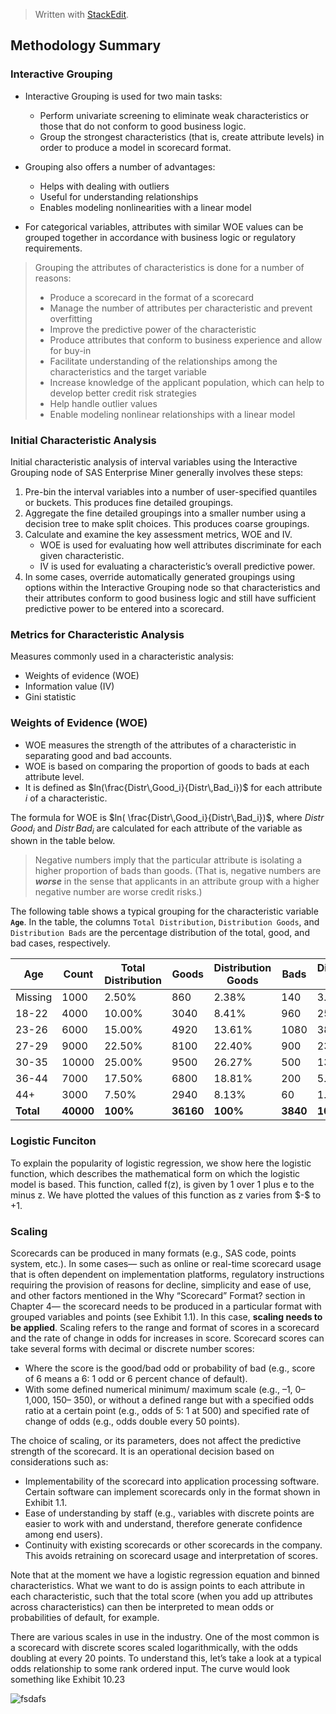 > Written with [StackEdit](https://stackedit.io/).

## Methodology Summary

### Interactive Grouping

- Interactive Grouping is used for two main tasks:
	- Perform univariate screening to eliminate weak characteristics or those that do not conform to good business logic.
	- Group the strongest characteristics (that is, create attribute levels) in order to produce a model in scorecard format.

- Grouping also offers a number of advantages:
	- Helps with dealing with outliers
	- Useful for understanding relationships
	- Enables modeling nonlinearities with a linear model

- For categorical variables, attributes with similar WOE values can be grouped together in accordance with business logic or regulatory requirements.

> Grouping the attributes of characteristics is done for a number of reasons:
> -  Produce a scorecard in the format of a scorecard
> - Manage the number of attributes per characteristic and prevent overfitting
> - Improve the predictive power of the characteristic
> - Produce attributes that conform to business experience and allow for buy-in
> - Facilitate understanding of the relationships among the characteristics and the target variable
> - Increase knowledge of the applicant population, which  can help to develop better credit risk strategies
> - Help  handle outlier values
>  - Enable modeling nonlinear relationships with a linear model

### Initial Characteristic Analysis
Initial characteristic analysis of interval variables using the Interactive Grouping node of SAS Enterprise Miner
generally involves these steps:
1. Pre-bin the interval variables into a number of user-specified quantiles or buckets. This produces fine
detailed groupings.
2. Aggregate the fine detailed groupings into a smaller number using a decision tree to make split choices. This produces coarse groupings.
3. Calculate and examine the key assessment metrics, WOE and IV.
	- WOE is used for evaluating how well attributes discriminate for each given characteristic.
	- IV is used for evaluating a characteristic’s overall predictive power.
4. In some cases, override automatically generated groupings using options within the Interactive Grouping node so that characteristics and their attributes conform to good business logic and still have sufficient predictive power to be entered into a scorecard.

### Metrics for Characteristic Analysis
Measures commonly used in a characteristic analysis:
- Weights of evidence (WOE)
-  Information value (IV)
-  Gini statistic

### Weights of Evidence (WOE)
- WOE measures the strength of the attributes of a characteristic in separating good and bad accounts.
- WOE is based on comparing the proportion of goods to bads at each attribute level.
- It is defined as $ln(\frac{Distr\,Good_i}{Distr\,Bad_i})$ for each attribute $i$ of a characteristic.

The formula for WOE is  $ln( \frac{Distr\,Good_i}{Distr\,Bad_i})$, where $Distr\,Good_i$ and $Distr\,Bad_i$ are calculated for each attribute of the variable as shown in the table below.

>Negative numbers imply that the particular attribute is isolating a higher proportion of bads than
goods. (That is, negative numbers are ***worse*** in the sense that applicants in an attribute group with
a higher negative number are worse credit risks.)

The following table shows a typical grouping for the characteristic variable **`Age`**. In the table, the columns
`Total Distribution`, `Distribution Goods`, and `Distribution Bads` are the percentage distribution of the total,
good, and bad cases, respectively.

|Age|Count|Total Distribution|Goods|Distribution Goods|Bads  |Distribution Bads|Bad Rate|WOE  |
|--------|------|-----|-------|-------------------|------|------------------|---------|-----|
|Missing|1000|2.50%              |860|2.38%              |140|3.65%             |14.00%   |-0.43|
|18-22|4000|10.00%             |3040|8.41%              |960|25.00%            |24.00%   |-1.09|
|23-26|6000|15.00%             |4920|13.61%             |1080|38.13%            |18.00%   |-0.73|
|27-29|9000|22.50%             |8100|22.40%             |900|23.44%            |10.00%   |-0.05|
|30-35|10000|25.00%             |9500|26.27%             |500|13.02%            |5.00%    |0.70 |
|36-44|7000|17.50%             |6800|18.81%             |200|5.21%             |2.86%    |1.28 |
|44+|3000|7.50%              |2940|8.13%              |60|1.56%             |2.00%    |1.65 |
|**Total**|**40000**|**100%**               |**36160**|**100%**     |**3840**|**100%** |**9.60%**    |

### Logistic Funciton

To explain the popularity of logistic regression, we show here the logistic function, which describes the mathematical form on which the logistic model is based. This function, called f(z), is given by 1 over 1 plus e to the minus z. We have plotted the values of this function as z varies from $-\$ to +1.

### Scaling

Scorecards can be produced in many formats (e.g., SAS code, points system, etc.). In some cases— such as online or real-time scorecard usage that is often dependent on implementation platforms, regulatory instructions requiring the provision of reasons for decline, simplicity and ease of use, and other factors mentioned in the Why “Scorecard” Format? section in Chapter 4— the scorecard needs to be produced in a particular format with grouped variables and points (see Exhibit 1.1). In this case, **scaling needs to be applied**. Scaling refers to the range and format of scores in a scorecard and the rate of change in odds for increases in score. Scorecard scores can take several forms with decimal or discrete number scores:

- Where the score is the good/bad odd or probability of bad (e.g., score of 6 means a 6: 1 odd or 6 percent chance of default). 
- With some defined numerical minimum/ maximum scale (e.g., –1, 0– 1,000, 150– 350), or without a defined range but with a specified odds ratio at a certain point (e.g., odds of 5: 1 at 500) and specified rate of change of odds (e.g., odds double every 50 points).

The choice of scaling, or its parameters, does not affect the predictive strength of the scorecard. It is an operational decision based on considerations such as:

- Implementability of the scorecard into application processing software. Certain software can implement scorecards only in the format shown in Exhibit 1.1. 
- Ease of understanding by staff (e.g., variables with discrete points are easier to work with and understand, therefore generate confidence among end users). 
- Continuity with existing scorecards or other scorecards in the company. This avoids retraining on scorecard usage and interpretation of scores.

Note that at the moment we have a logistic regression equation and binned characteristics. What we want to do is assign points to each attribute in each characteristic, such that the total score (when you add up attributes across characteristics) can then be interpreted to mean odds or probabilities of default, for example.

There are various scales in use in the industry. One of the most common is a scorecard with discrete scores scaled logarithmically, with the odds doubling at every 20 points. To understand this, let’s take a look at a typical odds relationship to some rank ordered input. The curve would look something like Exhibit 10.23

![fsdafs](https://nbviewer.jupyter.org/github/markeyser/Data-Science-Cookbook/blob/master/Statistical-Analysis/Scorecards/imgs/figure-10.23.png)











<!--stackedit_data:
eyJoaXN0b3J5IjpbMjAxMjA3NzI2NiwtNjU4MTY5MjkxLC0xND
gxNjA5NzY3LDE0Mjk5OTE3NDYsNTM2OTQ5NjYwLC0xMjUyNjU3
NzIsMTA2NzgyODc1NiwtMjEyMjY4NDYxNiwtMTY5MTQ4MjYyNi
wtMjYxNDAzNTY4LDIwMjExODExNjZdfQ==
-->